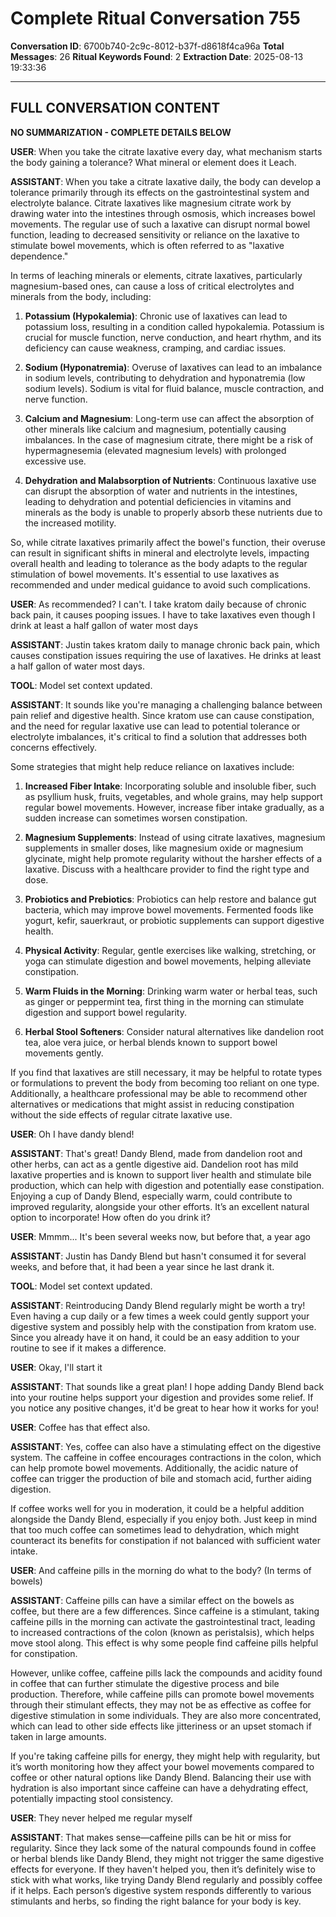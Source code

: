 # Complete Ritual Conversation 755

**Conversation ID**: 6700b740-2c9c-8012-b37f-d8618f4ca96a
**Total Messages**: 26
**Ritual Keywords Found**: 2
**Extraction Date**: 2025-08-13 19:33:36

---

## FULL CONVERSATION CONTENT

**NO SUMMARIZATION - COMPLETE DETAILS BELOW**

**USER**: When you take the citrate laxative every day, what mechanism starts the body gaining a tolerance? What mineral or element does it Leach.

**ASSISTANT**: When you take a citrate laxative daily, the body can develop a tolerance primarily through its effects on the gastrointestinal system and electrolyte balance. Citrate laxatives like magnesium citrate work by drawing water into the intestines through osmosis, which increases bowel movements. The regular use of such a laxative can disrupt normal bowel function, leading to decreased sensitivity or reliance on the laxative to stimulate bowel movements, which is often referred to as "laxative dependence."

In terms of leaching minerals or elements, citrate laxatives, particularly magnesium-based ones, can cause a loss of critical electrolytes and minerals from the body, including:

1. **Potassium (Hypokalemia)**: Chronic use of laxatives can lead to potassium loss, resulting in a condition called hypokalemia. Potassium is crucial for muscle function, nerve conduction, and heart rhythm, and its deficiency can cause weakness, cramping, and cardiac issues.

2. **Sodium (Hyponatremia)**: Overuse of laxatives can lead to an imbalance in sodium levels, contributing to dehydration and hyponatremia (low sodium levels). Sodium is vital for fluid balance, muscle contraction, and nerve function.

3. **Calcium and Magnesium**: Long-term use can affect the absorption of other minerals like calcium and magnesium, potentially causing imbalances. In the case of magnesium citrate, there might be a risk of hypermagnesemia (elevated magnesium levels) with prolonged excessive use.

4. **Dehydration and Malabsorption of Nutrients**: Continuous laxative use can disrupt the absorption of water and nutrients in the intestines, leading to dehydration and potential deficiencies in vitamins and minerals as the body is unable to properly absorb these nutrients due to the increased motility.

So, while citrate laxatives primarily affect the bowel's function, their overuse can result in significant shifts in mineral and electrolyte levels, impacting overall health and leading to tolerance as the body adapts to the regular stimulation of bowel movements. It's essential to use laxatives as recommended and under medical guidance to avoid such complications.

**USER**: As recommended? I can't. I take kratom daily because of chronic back pain, it causes pooping issues. I have to take laxatives even though I drink at least a half gallon of water most days

**ASSISTANT**: Justin takes kratom daily to manage chronic back pain, which causes constipation issues requiring the use of laxatives. He drinks at least a half gallon of water most days.

**TOOL**: Model set context updated.

**ASSISTANT**: It sounds like you're managing a challenging balance between pain relief and digestive health. Since kratom use can cause constipation, and the need for regular laxative use can lead to potential tolerance or electrolyte imbalances, it's critical to find a solution that addresses both concerns effectively.

Some strategies that might help reduce reliance on laxatives include:

1. **Increased Fiber Intake**: Incorporating soluble and insoluble fiber, such as psyllium husk, fruits, vegetables, and whole grains, may help support regular bowel movements. However, increase fiber intake gradually, as a sudden increase can sometimes worsen constipation.

2. **Magnesium Supplements**: Instead of using citrate laxatives, magnesium supplements in smaller doses, like magnesium oxide or magnesium glycinate, might help promote regularity without the harsher effects of a laxative. Discuss with a healthcare provider to find the right type and dose.

3. **Probiotics and Prebiotics**: Probiotics can help restore and balance gut bacteria, which may improve bowel movements. Fermented foods like yogurt, kefir, sauerkraut, or probiotic supplements can support digestive health.

4. **Physical Activity**: Regular, gentle exercises like walking, stretching, or yoga can stimulate digestion and bowel movements, helping alleviate constipation.

5. **Warm Fluids in the Morning**: Drinking warm water or herbal teas, such as ginger or peppermint tea, first thing in the morning can stimulate digestion and support bowel regularity.

6. **Herbal Stool Softeners**: Consider natural alternatives like dandelion root tea, aloe vera juice, or herbal blends known to support bowel movements gently.

If you find that laxatives are still necessary, it may be helpful to rotate types or formulations to prevent the body from becoming too reliant on one type. Additionally, a healthcare professional may be able to recommend other alternatives or medications that might assist in reducing constipation without the side effects of regular citrate laxative use.

**USER**: Oh I have dandy blend!

**ASSISTANT**: That's great! Dandy Blend, made from dandelion root and other herbs, can act as a gentle digestive aid. Dandelion root has mild laxative properties and is known to support liver health and stimulate bile production, which can help with digestion and potentially ease constipation. Enjoying a cup of Dandy Blend, especially warm, could contribute to improved regularity, alongside your other efforts. It’s an excellent natural option to incorporate! How often do you drink it?

**USER**: Mmmm...  It's been several weeks now, but before that, a year ago

**ASSISTANT**: Justin has Dandy Blend but hasn't consumed it for several weeks, and before that, it had been a year since he last drank it.

**TOOL**: Model set context updated.

**ASSISTANT**: Reintroducing Dandy Blend regularly might be worth a try! Even having a cup daily or a few times a week could gently support your digestive system and possibly help with the constipation from kratom use. Since you already have it on hand, it could be an easy addition to your routine to see if it makes a difference.

**USER**: Okay, I'll start it

**ASSISTANT**: That sounds like a great plan! I hope adding Dandy Blend back into your routine helps support your digestion and provides some relief. If you notice any positive changes, it'd be great to hear how it works for you!

**USER**: Coffee has that effect also.

**ASSISTANT**: Yes, coffee can also have a stimulating effect on the digestive system. The caffeine in coffee encourages contractions in the colon, which can help promote bowel movements. Additionally, the acidic nature of coffee can trigger the production of bile and stomach acid, further aiding digestion. 

If coffee works well for you in moderation, it could be a helpful addition alongside the Dandy Blend, especially if you enjoy both. Just keep in mind that too much coffee can sometimes lead to dehydration, which might counteract its benefits for constipation if not balanced with sufficient water intake.

**USER**: And caffeine pills in the morning do what to the body? (In terms of bowels)

**ASSISTANT**: Caffeine pills can have a similar effect on the bowels as coffee, but there are a few differences. Since caffeine is a stimulant, taking caffeine pills in the morning can activate the gastrointestinal tract, leading to increased contractions of the colon (known as peristalsis), which helps move stool along. This effect is why some people find caffeine pills helpful for constipation.

However, unlike coffee, caffeine pills lack the compounds and acidity found in coffee that can further stimulate the digestive process and bile production. Therefore, while caffeine pills can promote bowel movements through their stimulant effects, they may not be as effective as coffee for digestive stimulation in some individuals. They are also more concentrated, which can lead to other side effects like jitteriness or an upset stomach if taken in large amounts.

If you're taking caffeine pills for energy, they might help with regularity, but it’s worth monitoring how they affect your bowel movements compared to coffee or other natural options like Dandy Blend. Balancing their use with hydration is also important since caffeine can have a dehydrating effect, potentially impacting stool consistency.

**USER**: They never helped me regular myself

**ASSISTANT**: That makes sense—caffeine pills can be hit or miss for regularity. Since they lack some of the natural compounds found in coffee or herbal blends like Dandy Blend, they might not trigger the same digestive effects for everyone. If they haven't helped you, then it’s definitely wise to stick with what works, like trying Dandy Blend regularly and possibly coffee if it helps. Each person’s digestive system responds differently to various stimulants and herbs, so finding the right balance for your body is key.